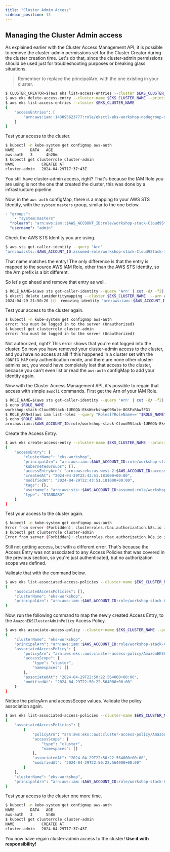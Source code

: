 ```yaml
---
title: "Cluster Admin Access"
sidebar_position: 13
---
```


## Managing the Cluster Admin access

As explained earlier with the Cluster Access Management API, it is possible to remove the cluster-admin permissions set for the Cluster Creator during the cluster creation time. Let's do that, since the cluster-admin permissions should be used just for troubleshooting purposes or breaking glass situations.

> Remember to replace the principalArn, with the one existing in your cluster.

```bash
$ CLUSTER_CREATOR=$(aws eks list-access-entries --cluster $EKS_CLUSTER_NAME --output text | awk '/CodeBuild/ {print $2}')       
$ aws eks delete-access-entry --cluster-name $EKS_CLUSTER_NAME --principal-arn $CLUSTER_CREATOR
$ aws eks list-access-entries --cluster $EKS_CLUSTER_NAME 
{
    "accessEntries": [
        "arn:aws:iam::143095623777:role/eksctl-eks-workshop-nodegroup-defa-NodeInstanceRole-wtZ9gonWSMRn"
    ]
}
```

Test your access to the cluster.

```bash
$ kubectl -n kube-system get configmap aws-auth
NAME       DATA   AGE
aws-auth   3      4h28m
$ kubectl get clusterrole cluster-admin
NAME            CREATED AT
cluster-admin   2024-04-29T17:37:43Z
```

You still have cluster-admin access, right? That's because the IAM Role you are using is not the one that created the cluster, this was done by a infrastructure pipeline.

Now, in the `aws-auth` configMap, there is a mapping to your AWS STS Identity, with the `system:masters` group, similar to the one below.

```yaml
- "groups":
    - "system:masters"
  "rolearn": "arn:aws:iam::$AWS_ACCOUNT_ID:role/workshop-stack-Cloud9Stack-1UEGQA-EksWorkshopC9Role-0GSFxRAwfFG1"
  "username": "admin"
```

Check the AWS STS Identity you are using.

```bash
$ aws sts get-caller-identity --query 'Arn'
"arn:aws:sts::$AWS_ACCOUNT_ID:assumed-role/workshop-stack-Cloud9Stack-1UEGQA-EksWorkshopC9Role-0GSFxRAwfFG1/i-06b2ef4cc8104bd8a"
```

That name matches the entry! The only difference is that the entry is mapped to the source AWS IAM Role, other than the AWS STS Identity, so the Arn prefix is a bit different.

So let's go ahead and remove that entry as well.

```bash
$ ROLE_NAME=$(aws sts get-caller-identity --query 'Arn' | cut -d/ -f2)
$ eksctl delete iamidentitymapping --cluster $EKS_CLUSTER_NAME  --arn arn:aws:iam::$AWS_ACCOUNT_ID:role/$ROLE_NAME
2024-04-29 21:50:20 [ℹ]  removing identity "arn:aws:iam::$AWS_ACCOUNT_ID:role/workshop-stack-Cloud9Stack-1UEGQA-EksWorkshopC9Role-0GSFxRAwfFG1" from auth ConfigMap (username = "admin", groups = ["system:masters"])
```

Test your access to the cluster again.

```bash
$ kubectl -n kube-system get configmap aws-auth
error: You must be logged in to the server (Unauthorized)
$ kubectl get clusterrole cluster-admin
error: You must be logged in to the server (Unauthorized)
```

Not authorized, right? This error shows that you're not logged into the cluster. So now you have removed your cluster-admin access to the cluster, and you have no access at all!
If this happened in a cluster set with the `CONFIG_MAP` only authentication mode, and there are none other cluster-admins set, you would have completely lost that access to the cluster, because you can't even list or read the `aws-auth` configMap to add your identity again.

Now with the Cluster Access Management API, it's possible to regain that access with simple `awscli` commands. First get the Arn of your IAM Role.

```bash
$ ROLE_NAME=$(aws sts get-caller-identity --query 'Arn' | cut -d/ -f2)
$ echo $ROLE_NAME
workshop-stack-Cloud9Stack-1UEGQA-EksWorkshopC9Role-0GSFxRAwfFG1
$ ROLE_ARN=$(aws iam list-roles --query "Roles[?RoleName=='"$ROLE_NAME"'].Arn" --output text)
$ echo $ROLE_ARN
arn:aws:iam::$AWS_ACCOUNT_ID:role/workshop-stack-Cloud9Stack-1UEGQA-EksWorkshopC9Role-0GSFxRAwfFG1
```

Create the Access Entry.

```bash
$ aws eks create-access-entry --cluster-name $EKS_CLUSTER_NAME --principal-arn $ROLE_ARN
{
    "accessEntry": {
        "clusterName": "eks-workshop",
        "principalArn": "arn:aws:iam::$AWS_ACCOUNT_ID:role/workshop-stack-Cloud9Stack-1UEGQA-EksWorkshopC9Role-0GSFxRAwfFG1",
        "kubernetesGroups": [],
        "accessEntryArn": "arn:aws:eks:us-west-2:$AWS_ACCOUNT_ID:access-entry/eks-workshop/role/$AWS_ACCOUNT_ID/workshop-stack-Cloud9Stack-1UEGQA-EksWorkshopC9Role-0GSFxRAwfFG1/26c79603-ae69-f3ad-a51d-693d6d004af5",
        "createdAt": "2024-04-29T22:43:51.181000+00:00",
        "modifiedAt": "2024-04-29T22:43:51.181000+00:00",
        "tags": {},
        "username": "arn:aws:sts::$AWS_ACCOUNT_ID:assumed-role/workshop-stack-Cloud9Stack-1UEGQA-EksWorkshopC9Role-0GSFxRAwfFG1/{{SessionName}}",
        "type": "STANDARD"
    }
}
```

Test your access to the cluster again.

```bash
$ kubectl -n kube-system get configmap aws-auth
Error from server (Forbidden): clusterroles.rbac.authorization.k8s.io is forbidden: User "arn:aws:sts::$AWS_ACCOUNT_ID:assumed-role/workshop-stack-Cloud9Stack-1UEGQA-EksWorkshopC9Role-0GSFxRAwfFG1/i-06b2ef4cc8104bd8a" cannot list resource "clusterroles" in API group "rbac.authorization.k8s.io" at the cluster scope
$ kubectl get clusterrole cluster-admin
Error from server (Forbidden): clusterroles.rbac.authorization.k8s.io is forbidden: User "arn:aws:sts::$AWS_ACCOUNT_ID:assumed-role/workshop-stack-Cloud9Stack-1UEGQA-EksWorkshopC9Role-0GSFxRAwfFG1/i-06b2ef4cc8104bd8a" cannot list resource "clusterroles" in API group "rbac.authorization.k8s.io" at the cluster scope
```

Still not getting access, but with a different error. That's because the Access Entry was not associated to any Access Policies that was covered in the previous section, so you're just authenticated, but no authorization scope was defined.

Validate that with the command below.

```bash
$ aws eks list-associated-access-policies --cluster-name $EKS_CLUSTER_NAME --principal-arn $ROLE_ARN
{
    "associatedAccessPolicies": [],
    "clusterName": "eks-workshop",
    "principalArn": "arn:aws:iam::$AWS_ACCOUNT_ID:role/workshop-stack-Cloud9Stack-1UEGQA-EksWorkshopC9Role-0GSFxRAwfFG1"
}
```

Now, run the following command to map the newly created Access Entry, to the `AmazonEKSClusterAdminPolicy` Access Policy.

```bash
$ aws eks associate-access-policy --cluster-name $EKS_CLUSTER_NAME --principal-arn $ROLE_ARN --policy-arn "arn:aws:eks::aws:cluster-access-policy/AmazonEKSClusterAdminPolicy" --access-scope type=cluster
{
    "clusterName": "eks-workshop",
    "principalArn": "arn:aws:iam::$AWS_ACCOUNT_ID:role/workshop-stack-Cloud9Stack-1UEGQA-EksWorkshopC9Role-0GSFxRAwfFG1",
    "associatedAccessPolicy": {
        "policyArn": "arn:aws:eks::aws:cluster-access-policy/AmazonEKSClusterAdminPolicy",
        "accessScope": {
            "type": "cluster",
            "namespaces": []
        },
        "associatedAt": "2024-04-29T22:50:22.564000+00:00",
        "modifiedAt": "2024-04-29T22:50:22.564000+00:00"
    }
}
```

Notice the policyArn and accessScope values. Validate the policy association again.

```bash
$ aws eks list-associated-access-policies --cluster-name $EKS_CLUSTER_NAME --principal-arn $ROLE_ARN
{
    "associatedAccessPolicies": [
        {
            "policyArn": "arn:aws:eks::aws:cluster-access-policy/AmazonEKSClusterAdminPolicy",
            "accessScope": {
                "type": "cluster",
                "namespaces": []
            },
            "associatedAt": "2024-04-29T22:50:22.564000+00:00",
            "modifiedAt": "2024-04-29T22:50:22.564000+00:00"
        }
    ],
    "clusterName": "eks-workshop",
    "principalArn": "arn:aws:iam::$AWS_ACCOUNT_ID:role/workshop-stack-Cloud9Stack-1UEGQA-EksWorkshopC9Role-0GSFxRAwfFG1"
}
```

Test your access to the cluster one more time.

```bash
$ kubectl -n kube-system get configmap aws-auth
NAME       DATA   AGE
aws-auth   3      5h8m
$ kubectl get clusterrole cluster-admin
NAME            CREATED AT
cluster-admin   2024-04-29T17:37:43Z
```

You now have regain cluster-admin access to the cluster! **Use it with responsibility!**
